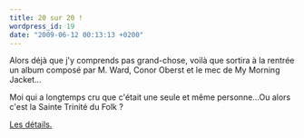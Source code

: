 ```yaml
---
title: 20 sur 20 !
wordpress_id: 19
date: "2009-06-12 00:13:13 +0200"
---
```


Alors déjà que j'y comprends pas grand-chose, voilà que sortira à la rentrée un
album composé par M. Ward, Conor Oberst et le mec de My Morning Jacket…

Moi qui a longtemps cru que c'était une seule et même personne...Ou alors c'est
la Sainte Trinité du Folk ?

[Les détails.][1]

[1]:
  https://pitchfork.com/news/35596-conor-oberstjim-jamesm-ward-album-finally-coming-out/
